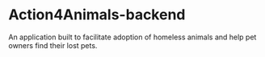 # Action4Animals-backend
An application built to facilitate adoption of homeless animals and help pet owners find their lost pets.
